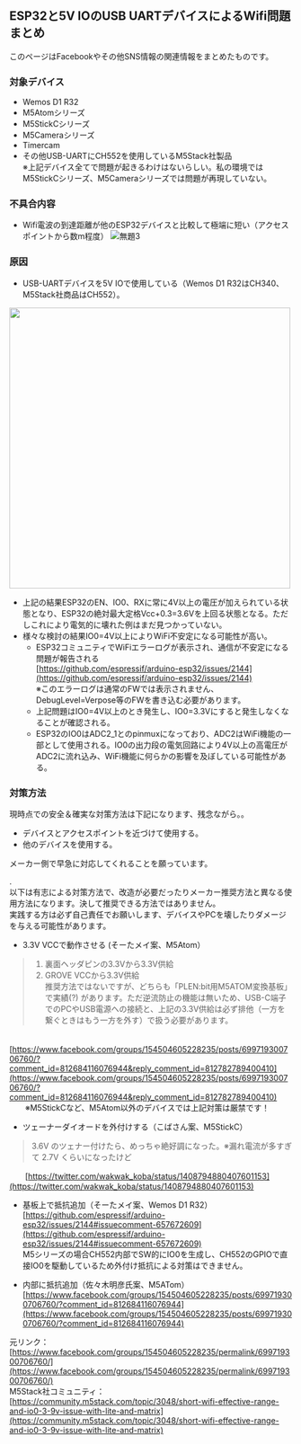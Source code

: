 ## ESP32と5V IOのUSB UARTデバイスによるWifi問題まとめ

このページはFacebookやその他SNS情報の関連情報をまとめたものです。

### 対象デバイス
* Wemos D1 R32
* M5Atomシリーズ  
* M5StickCシリーズ  
* M5Cameraシリーズ  
* Timercam  
* その他USB-UARTにCH552を使用しているM5Stack社製品  
  ※上記デバイス全てで問題が起きるわけはないらしい。私の環境ではM5StickCシリーズ、M5Cameraシリーズでは問題が再現していない。

### 不具合内容
* Wifi電波の到達距離が他のESP32デバイスと比較して極端に短い（アクセスポイントから数m程度）
 ![無題3](https://user-images.githubusercontent.com/43091864/136214394-7a6dd175-fc86-41b4-a14b-a7894d41b6a8.png)
 
### 原因
* USB-UARTデバイスを5V IOで使用している（Wemos D1 R32はCH340、M5Stack社商品はCH552）。  
<img src="https://user-images.githubusercontent.com/43091864/136226442-2dede038-4f1f-422c-9f00-3537fa1c2d30.png" width="500" />  

* 上記の結果ESP32のEN、IO0、RXに常に4V以上の電圧が加えられている状態となり、ESP32の絶対最大定格Vcc+0.3=3.6Vを上回る状態となる。ただしこれにより電気的に壊れた例はまだ見つかっていない。
* 様々な検討の結果IO0=4V以上によりWiFi不安定になる可能性が高い。
   * ESP32コミュニティでWiFiエラーログが表示され、通信が不安定になる問題が報告される  
    [https://github.com/espressif/arduino-esp32/issues/2144](https://github.com/espressif/arduino-esp32/issues/2144)  
    ※このエラーログは通常のFWでは表示されません、DebugLevel=Verpose等のFWを書き込む必要があります。
   * 上記問題はIO0=4V以上のとき発生し、IO0=3.3Vにすると発生しなくなることが確認される。
   * ESP32のIO0はADC2_1とのpinmuxになっており、ADC2はWiFi機能の一部として使用される。IO0の出力段の電気回路により4V以上の高電圧がADC2に流れ込み、WiFi機能に何らかの影響を及ぼしている可能性がある。

### 対策方法
現時点での安全＆確実な対策方法は下記になります、残念ながら。。
* デバイスとアクセスポイントを近づけて使用する。  
* 他のデバイスを使用する。  

メーカー側で早急に対応してくれることを願っています。

.    
以下は有志による対策方法で、改造が必要だったりメーカー推奨方法と異なる使用方法になります。決して推奨できる方法ではありません。  
実践する方は必ず自己責任でお願いします、デバイスやPCを壊したりダメージを与える可能性があります。  
* 3.3V VCCで動作させる (そーたメイ案、M5Atom）  
> 1. 裏面ヘッダピンの3.3Vから3.3V供給  
> 2. GROVE VCCから3.3V供給  
> 推奨方法ではないですが、どちらも「PLEN:bit用M5ATOM変換基板」で実績(?) があります。ただ逆流防止の機能は無いため、USB-C端子でのPCやUSB電源への接続と、上記の3.3V供給は必ず排他（一方を繋ぐときはもう一方を外す）で扱う必要があります。  

　　[https://www.facebook.com/groups/154504605228235/posts/699719300706760/?comment_id=812684116076944&reply_comment_id=812782789400410](https://www.facebook.com/groups/154504605228235/posts/699719300706760/?comment_id=812684116076944&reply_comment_id=812782789400410)  
　　※M5StickCなど、M5Atom以外のデバイスでは上記対策は厳禁です！

* ツェーナーダイオードを外付けする（こばさん案、M5StickC）
> 3.6V のツェナー付けたら、めっちゃ絶好調になった。※漏れ電流が多すぎて 2.7V くらいになったけど  

　　[https://twitter.com/wakwak_koba/status/1408794880407601153](https://twitter.com/wakwak_koba/status/1408794880407601153)

* 基板上で抵抗追加（そーたメイ案、Wemos D1 R32）  
[https://github.com/espressif/arduino-esp32/issues/2144#issuecomment-657672609](https://github.com/espressif/arduino-esp32/issues/2144#issuecomment-657672609)  
M5シリーズの場合CH552内部でSW的にIO0を生成し、CH552のGPIOで直接IO0を駆動しているため外付け抵抗による対策はできません。

* 内部に抵抗追加（佐々木明彦氏案、M5ATom）  
[https://www.facebook.com/groups/154504605228235/posts/699719300706760/?comment_id=812684116076944](https://www.facebook.com/groups/154504605228235/posts/699719300706760/?comment_id=812684116076944)

元リンク：[https://www.facebook.com/groups/154504605228235/permalink/699719300706760/](https://www.facebook.com/groups/154504605228235/permalink/699719300706760/)  
M5Stack社コミュニティ：[https://community.m5stack.com/topic/3048/short-wifi-effective-range-and-io0-3-9v-issue-with-lite-and-matrix](https://community.m5stack.com/topic/3048/short-wifi-effective-range-and-io0-3-9v-issue-with-lite-and-matrix)
